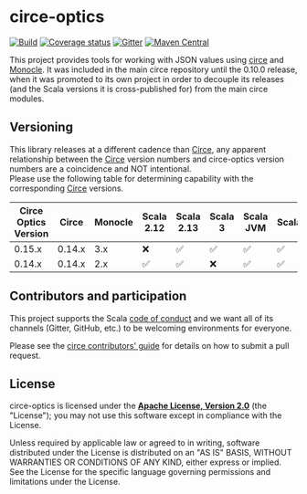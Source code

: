 # circe-optics

[![Build](https://github.com/circe/circe-optics/workflows/Continuous%20Integration/badge.svg)](https://github.com/circe/circe-optics/actions)
[![Coverage status](https://img.shields.io/codecov/c/github/circe/circe-optics/master.svg)](https://codecov.io/github/circe/circe-optics)
[![Gitter](https://img.shields.io/badge/gitter-join%20chat-green.svg)](https://gitter.im/circe/circe)
[![Maven Central](https://img.shields.io/maven-central/v/io.circe/circe-optics_2.13.svg)](https://maven-badges.herokuapp.com/maven-central/io.circe/circe-optics_2.13)

This project provides tools for working with JSON values using [circe][circe] and
[Monocle][monocle]. It was included in the main circe repository until the 0.10.0 release, when
it was promoted to its own project in order to decouple its releases (and the Scala versions it
is cross-published for) from the main circe modules.

## Versioning

This library releases at a different cadence than [Circe], any apparent relationship between the [Circe] version numbers
and circe-optics version numbers are a coincidence and NOT intentional.  
Please use the following table for determining capability with the corresponding [Circe] versions.

| Circe Optics Version | Circe  | Monocle | Scala 2.12 | Scala 2.13 | Scala 3 | Scala JVM | Scala.JS |
|----------------------|--------|---------|------------|------------|---------|-----------|----------|
| 0.15.x               | 0.14.x | 3.x     | ❌         | ✅         | ✅      | ✅        | ✅       |
| 0.14.x               | 0.14.x | 2.x     | ✅         | ✅         | ❌      | ✅        | ✅       |

## Contributors and participation

This project supports the Scala [code of conduct][code-of-conduct] and we want
all of its channels (Gitter, GitHub, etc.) to be welcoming environments for everyone.

Please see the [circe contributors' guide][contributing] for details on how to submit a pull
request.

## License

circe-optics is licensed under the **[Apache License, Version 2.0][apache]**
(the "License"); you may not use this software except in compliance with the
License.

Unless required by applicable law or agreed to in writing, software
distributed under the License is distributed on an "AS IS" BASIS,
WITHOUT WARRANTIES OR CONDITIONS OF ANY KIND, either express or implied.
See the License for the specific language governing permissions and
limitations under the License.

[apache]: http://www.apache.org/licenses/LICENSE-2.0
[api-docs]: https://circe.github.io/circe-optics/api/io/circe/
[circe]: https://github.com/circe/circe
[code-of-conduct]: https://www.scala-lang.org/conduct.html
[contributing]: https://circe.github.io/circe/contributing.html
[monocle]: https://github.com/optics-dev/Monocle
